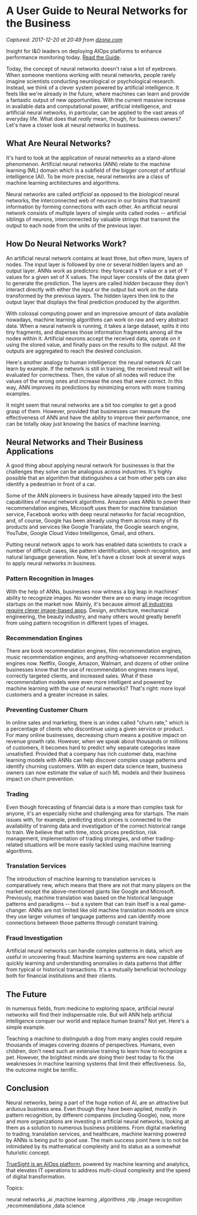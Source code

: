 # A User Guide to Neural Networks for the Business

_Captured: 2017-12-20 at 20:49 from [dzone.com](https://dzone.com/articles/neural-networks-user-guide-for-business?edition=347106&utm_source=Daily%20Digest&utm_medium=email&utm_campaign=Daily%20Digest%202017-12-20)_

Insight for I&O leaders on deploying AIOps platforms to enhance performance monitoring today. [Read the Guide](https://dzone.com/go?i=260321&u=http%3A%2F%2Fwww.bmc.com%2Fforms%2Fgartner-market-guide-for-aiops-platforms-2017.html%3Fcid%3Dpt-PA_STA_All_FC_PT_Gartner_AIOps_Market_Guide_Dzone_Analyst_Report-AB-03-f-08232017%26cc%3Dpt%26elqcid%3D4114%26sfcid%3D7011O0000027wFd).

Today, the concept of neural networks doesn't raise a lot of eyebrows. When someone mentions working with neural networks, people rarely imagine scientists conducting neurological or psychological research. Instead, we think of a clever system powered by artificial intelligence. It feels like we're already in the future, where machines can learn and provide a fantastic output of new opportunities. With the current massive increase in available data and computational power, artificial intelligence, and artificial neural networks, in particular, can be applied to the vast areas of everyday life. What does that _really_ mean, though, for business owners? Let's have a closer look at neural networks in business.

## What Are Neural Networks?

It's hard to look at the application of neural networks as a stand-alone phenomenon. Artificial neural networks (ANN) relate to the machine learning (ML) domain which is a subfield of the bigger concept of artificial intelligence (AI). To be more precise, neural networks are a class of machine learning architectures and algorithms.

Neural networks are called _artificial_ as opposed to the _biological_ neural networks, the interconnected web of neurons in our brains that transmit information by forming connections with each other. An artificial neural network consists of multiple layers of simple units called nodes -- artificial siblings of neurons, interconnected by valuable strings that transmit the output to each node from the units of the previous layer.

## How Do Neural Networks Work?

An artificial neural network contains at least three, but often more, layers of nodes. The input layer is followed by one or several hidden layers and an output layer. ANNs work as predictors: they forecast a Y value or a set of Y values for a given set of X values. The input layer consists of the data given to generate the prediction. The layers are called _hidden_ because they don't interact directly with either the input or the output but work on the data transformed by the previous layers. The hidden layers then link to the output layer that displays the final prediction produced by the algorithm.

With colossal computing power and an impressive amount of data available nowadays, machine learning algorithms can work on raw and very abstract data. When a neural network is running, it takes a large dataset, splits it into tiny fragments, and disperses those information fragments among all the nodes within it. Artificial neurons accept the received data, operate on it using the stored value, and finally pass on the results to the output. All the outputs are aggregated to reach the desired conclusion.

Here's another analogy to human intelligence: the neural network AI can learn by example. If the network is still in training, the received result will be evaluated for correctness. Then, the value of all nodes will reduce the values of the wrong ones and increase the ones that were correct. In this way, ANN improves its predictions by minimizing errors with more training examples.

It might seem that neural networks are a bit too complex to get a good grasp of them. However, provided that businesses can measure the effectiveness of ANN and have the ability to improve their performance, one can be totally okay just knowing the basics of machine learning.

## Neural Networks and Their Business Applications

A good thing about applying neural network for businesses is that the challenges they solve can be analogous across industries. It's highly possible that an algorithm that distinguishes a cat from other pets can also identify a pedestrian in front of a car.

Some of the ANN pioneers in business have already tapped into the best capabilities of neural network algorithms. Amazon uses ANNs to power their recommendation engines, Microsoft uses them for machine translation service, Facebook works with deep neural networks for facial recognition, and, of course, Google has been already using them across many of its products and services like Google Translate, the Google search engine, YouTube, Google Cloud Video Intelligence, Gmail, and others.

Putting neural network apps to work has enabled data scientists to crack a number of difficult cases, like pattern identification, speech recognition, and natural language generation. Now, let's have a closer look at several ways to apply neural networks in business.

### **Pattern Recognition in Images**

With the help of ANNs, businesses now witness a big leap in machines' ability to recognize images. No wonder there are so many image recognition startups on the market now. Mainly, it's because almost [all industries require clever image-based apps](https://techcrunch.com/2016/04/30/why-image-recognition-is-about-to-transform-business/). Design, architecture, mechanical engineering, the beauty industry, and many others would greatly benefit from using pattern recognition in different types of images.

### **Recommendation Engines**

There are book recommendation engines, film recommendation engines, music recommendation engines, and anything-whatsoever recommendation engines now. Netflix, Google, Amazon, Walmart, and dozens of other online businesses know that the use of recommendation engines means loyal, correctly targeted clients, and increased sales. What if these recommendation models were even more intelligent and powered by machine learning with the use of neural networks? That's right: more loyal customers and a greater increase in sales.

### **Preventing Customer Churn**

In online sales and marketing, there is an index called "churn rate," which is a percentage of clients who discontinue using a given service or product. For many online businesses, decreasing churn means a positive impact on revenue growth rate. However, when we speak about thousands or millions of customers, it becomes hard to predict why separate categories leave unsatisfied. Provided that a company has rich customer data, machine learning models with ANNs can help discover complex usage patterns and identify churning customers. With an expert data science team, business owners can now estimate the value of such ML models and their business impact on churn prevention.

### **Trading**

Even though forecasting of financial data is a more than complex task for anyone, it's an especially niche and challenging area for startups. The main issues with, for example, predicting stock prices is connected to the availability of training data and investigation of the correct historical range to train. We believe that with time, stock prices prediction, risk management, implementation of trading strategies, and other trading-related situations will be more easily tackled using machine learning algorithms.

### **Translation Services**

The introduction of machine learning to translation services is comparatively new, which means that there are not that many players on the market except the above-mentioned giants like Google and Microsoft. Previously, machine translation was based on the historical language patterns and paradigms -- but a system that can train itself is a real game-changer. ANNs are not limited like old machine translation models are since they use larger volumes of language patterns and can identify more connections between those patterns through constant training.

### **Fraud Investigation**

Artificial neural networks can handle complex patterns in data, which are useful in uncovering fraud. Machine learning systems are now capable of quickly learning and understanding anomalies in data patterns that differ from typical or historical transactions. It's a mutually beneficial technology both for financial institutions and their clients.

## The Future

In numerous fields, from medicine to exploring space, artificial neural networks will find their indispensable role. But will ANN help artificial intelligence conquer our world and replace human brains? Not yet. Here's a simple example.

Teaching a machine to distinguish a dog from many angles could require thousands of images covering dozens of perspectives. Humans, even children, don't need such an extensive training to learn how to recognize a pet. However, the brightest minds are doing their best today to fix the weaknesses in machine learning systems that limit their effectiveness. So, the outcome might be terrific.

## Conclusion

Neural networks, being a part of the huge notion of AI, are an attractive but arduous business area. Even though they have been applied, mostly in pattern recognition, by different companies (including Google), now, more and more organizations are investing in artificial neural networks, looking at them as a solution to numerous business problems. From digital marketing to trading, translation services, and healthcare, machine learning powered by ANNs is being put to good use. The main success point here is to not be intimidated by its mathematical complexity and its status as a somewhat futuristic concept.

[TrueSight is an AIOps platform](https://dzone.com/go?i=247359&u=http%3A%2F%2Fwww.bmc.com%2Fit-solutions%2Ftruesight.html), powered by machine learning and analytics, that elevates IT operations to address multi-cloud complexity and the speed of digital transformation.

Topics:

neural networks ,ai ,machine learning ,algorithms ,nlp ,image recognition ,recommendations ,data science

